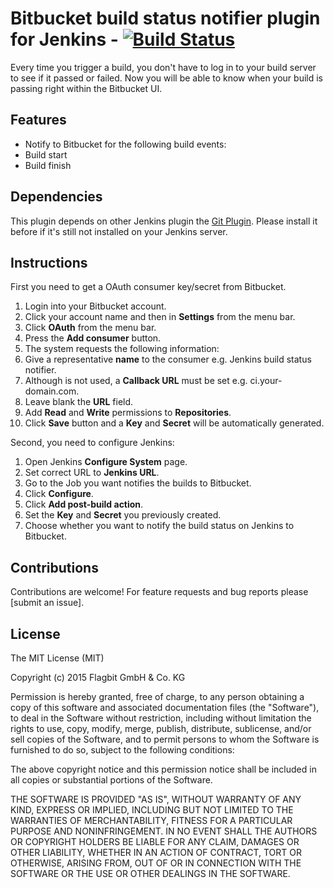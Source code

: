 # Bitbucket build status notifier plugin for Jenkins - [![Build Status][jenkins-status]][jenkins-builds]

Every time you trigger a build, you don't have to log in to your build server to see if it passed or failed. Now
you will be able to know when your build is passing right within the Bitbucket UI.

## Features

* Notify to Bitbucket for the following build events:
 * Build start
 * Build finish

## Dependencies
This plugin depends on other Jenkins plugin the [Git Plugin](https://wiki.jenkins-ci.org/display/JENKINS/Git+Plugin).
Please install it before if it's still not installed on your Jenkins server.

## Instructions

First you need to get a OAuth consumer key/secret from Bitbucket.

1. Login into your Bitbucket account.
2. Click your account name and then in **Settings** from the menu bar.
3. Click **OAuth** from the menu bar.
4. Press the **Add consumer** button.
6. The system requests the following information:
 1. Give a representative **name** to the consumer e.g. Jenkins build status notifier.
 2. Although is not used, a **Callback URL** must be set e.g. ci.your-domain.com.
 2. Leave blank the **URL** field.
 3. Add **Read** and **Write** permissions to **Repositories**.
 4. Click **Save** button and a **Key** and **Secret** will be automatically generated.

Second, you need to configure Jenkins:

1. Open Jenkins **Configure System** page.
2. Set correct URL to **Jenkins URL**.
3. Go to the Job you want notifies the builds to Bitbucket.
4. Click **Configure**.
5. Click **Add post-build action**.
6. Set the **Key** and **Secret** you previously created.
7. Choose whether you want to notify the build status on Jenkins to Bitbucket.

## Contributions

Contributions are welcome! For feature requests and bug reports please [submit an issue].

## License

The MIT License (MIT)

Copyright (c) 2015 Flagbit GmbH & Co. KG

Permission is hereby granted, free of charge, to any person obtaining a copy of this software and associated
documentation files (the "Software"), to deal in the Software without restriction, including without limitation the
rights to use, copy, modify, merge, publish, distribute, sublicense, and/or sell copies of the Software, and to permit
persons to whom the Software is furnished to do so, subject to the following conditions:

The above copyright notice and this permission notice shall be included in all copies or substantial portions of
the Software.

THE SOFTWARE IS PROVIDED "AS IS", WITHOUT WARRANTY OF ANY KIND, EXPRESS OR IMPLIED, INCLUDING BUT NOT LIMITED TO THE
WARRANTIES OF MERCHANTABILITY, FITNESS FOR A PARTICULAR PURPOSE AND NONINFRINGEMENT. IN NO EVENT SHALL THE AUTHORS OR
COPYRIGHT HOLDERS BE LIABLE FOR ANY CLAIM, DAMAGES OR OTHER LIABILITY, WHETHER IN AN ACTION OF CONTRACT, TORT OR
OTHERWISE, ARISING FROM, OUT OF OR IN CONNECTION WITH THE SOFTWARE OR THE USE OR OTHER DEALINGS IN THE SOFTWARE.

[jenkins-builds]: https://jenkins.ci.cloudbees.com/job/plugins/job/bitbucket-build-status-notifier-plugin/
[jenkins-status]: https://jenkins.ci.cloudbees.com/buildStatus/icon?job=plugins/bitbucket-build-status-notifier-plugin
